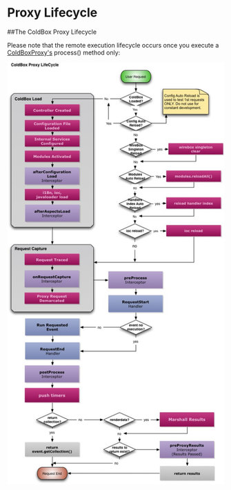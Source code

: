 # Proxy Lifecycle

##The ColdBox Proxy Lifecycle

Please note that the remote execution lifecycle occurs once you execute a [ColdBoxProxy's](http://wiki.coldbox.org/wiki/ColdBoxProxy.cfm) process() method only:

![](../../images/ColdBoxLifecyclesProxy.jpg)

